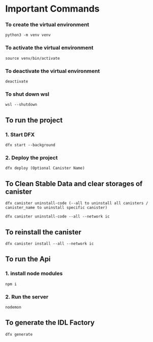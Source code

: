 # Important Commands

### To create the virtual environment
```
python3 -m venv venv
```
### To activate the virtual environment
```
source venv/bin/activate
```
### To deactivate the virtual environment
```
deactivate
```

### To shut down wsl
```
wsl --shutdown
```

## To run the project
### 1. Start DFX
```
dfx start --background
```

### 2. Deploy the project
```
dfx deploy (Optional Canister Name)
```

## To Clean Stable Data and clear storages of canister
```
dfx canister uninstall-code (--all to uninstall all canisters / canister_name to uninstall specific canister)

dfx canister uninstall-code --all --network ic
```

## To reinstall the canister
```
dfx canister install --all --network ic
```

## To run the Api
### 1. install node modules
```
npm i
```
### 2. Run the server
```
nodemon
```
## To generate the IDL Factory
```
dfx generate
```

